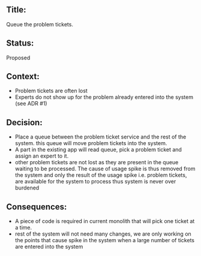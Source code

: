 ## Title: 
Queue the problem tickets.

## Status: 
Proposed

## Context: 
- Problem tickets are often lost
- Experts do not show up for the problem already entered into the system (see ADR #1)




## Decision: 
 - Place a queue between the problem ticket service and the rest of the system. this queue will move problem tickets into the system.
 - A part in the existing app will read queue, pick a problem ticket and assign an expert to it. 
 - other problem tickets are not lost as they are present in the queue waiting to be processed. The cause of usage spike is thus removed from the system and only the result of the usage spike i.e. problem tickets, are available for the system to process thus system is never over burdened
  


## Consequences: 
- A piece of code is required in current monolith that will pick one ticket at a time.
- rest of the system will not need many changes, we are only working on the points that cause spike in the system when a large number of tickets are entered into the system 
